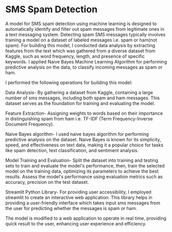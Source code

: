 # SMS Spam Detection
A model for SMS spam detection using machine learning is designed to automatically identify and filter out spam messages from legitimate ones in a text messaging system. Detecting spam SMS messages typically involves training a model on a dataset of labeled messages i.e. spam or ham(not spam). For building this model, I conducted data analysis by extracting features from the text which was gathered from a diverse dataset from Kaggle, such as word frequency, length, and presence of specific keywords. I applied Naive Bayes Machine Learning Algorithm for performing predictive analysis on the data, to classify incoming messages as spam or ham.

I performed the following operations for building this model:

Data Analysis- By gathering a dataset from Kaggle, containing a large number of sms messages, including both spam and ham messages. This dataset serves as the foundation for training and evaluating the model.

Feature Extraction- Assigning weights to words based on their importance in distinguishing spam from ham i.e. TF-IDF (Term Frequency-Inverse Document Frequency).

Naive Bayes algorithm- I used naive bayes algorithm for performing predictive analysis on the dataset. Naive Bayes is known for its simplicity, speed, and effectiveness on text data, making it a popular choice for tasks like spam detection, text classification, and sentiment analysis.

Model Training and Evaluation- Split the dataset into training and testing sets to train and evaluate the model's performance, then, train the selected model on the training data, optimizing its parameters to achieve the best results. Assess the model's performance using evaluation metrics such as accuracy, precision on the test dataset.

Streamlit Python Library- For providing user accessibility, I employed streamlit to create an interactive web application. This library helps in providing a user-friendly interface which takes input sms messages from the user for predicting whether the messages is spam or ham.

The model is modified to a web application to operate in real time, providing quick result to the user, enhancing user experience and efficiency.
